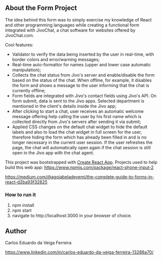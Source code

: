 ## About the Form Project

The idea behind this form was to simply exercise my knowledge of React and other programming languages while creating a functional form integrated with JivoChat, a chat software for websites offered by JivoChat.com.

Cool features:

- Validator to verify the data being inserted by the user in real-time, with border colors and error/warning messages;
- Real-time auto-formattor for names (upper and lower case automatic manipulation);
- Collects the chat status from Jivo's server and enable/disable the form based on the status of the chat. When offline, for example, it disables the form and shows a message to the user informing that the chat is currently offline;
- Form fields are integrated with Jivo's contact fields using Jivo's API. On form submit, data is sent to the Jivo apps. Selected department is mentioned in the client's details inside the Jivo app;
- After clicking to start a chat, user receives an automatic welcome message offering help calling the user by his first name which is collected directly from Jivo's servers after sending it via submit;
- Applied CSS changes on the default chat widget to hide the default labels and also to load the chat widget in full screen for the user, therefore hiding the form which has already been filled in and is no longer necessary in the current user session. If the user refreshes the page, the chat will automatically open again if the chat session is still open in the Jivo app with the chat agent.

This project was bootstrapped with [Create React App](https://github.com/facebook/create-react-app).
Projects used to help build this web app:
https://www.npmjs.com/package/react-phone-input-2

https://medium.com/@agoiabeladeyemi/the-complete-guide-to-forms-in-react-d2ba93f32825

### How to run it

1. npm install
2. npm start
3. navigate to http://localhost:3000 in your browser of choice.

## Author
Carlos Eduardo da Veiga Ferreira

https://www.linkedin.com/in/carlos-eduardo-da-veiga-ferreira-13288a70/